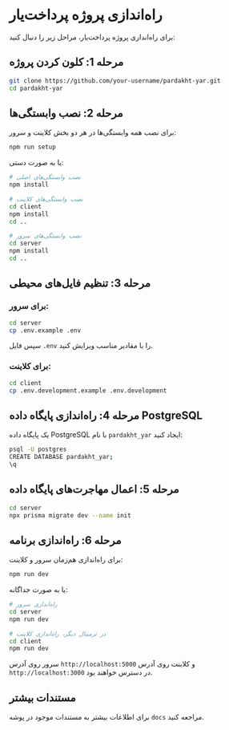 # راه‌اندازی پروژه پرداخت‌یار

برای راه‌اندازی پروژه پرداخت‌یار، مراحل زیر را دنبال کنید:

## مرحله 1: کلون کردن پروژه

```bash
git clone https://github.com/your-username/pardakht-yar.git
cd pardakht-yar
```

## مرحله 2: نصب وابستگی‌ها

برای نصب همه وابستگی‌ها در هر دو بخش کلاینت و سرور:

```bash
npm run setup
```

یا به صورت دستی:

```bash
# نصب وابستگی‌های اصلی
npm install

# نصب وابستگی‌های کلاینت
cd client
npm install
cd ..

# نصب وابستگی‌های سرور
cd server
npm install
cd ..
```

## مرحله 3: تنظیم فایل‌های محیطی

### برای سرور:

```bash
cd server
cp .env.example .env
```

سپس فایل `.env` را با مقادیر مناسب ویرایش کنید.

### برای کلاینت:

```bash
cd client
cp .env.development.example .env.development
```

## مرحله 4: راه‌اندازی پایگاه داده PostgreSQL

یک پایگاه داده PostgreSQL با نام `pardakht_yar` ایجاد کنید:

```bash
psql -U postgres
CREATE DATABASE pardakht_yar;
\q
```

## مرحله 5: اعمال مهاجرت‌های پایگاه داده

```bash
cd server
npx prisma migrate dev --name init
```

## مرحله 6: راه‌اندازی برنامه

برای راه‌اندازی هم‌زمان سرور و کلاینت:

```bash
npm run dev
```

یا به صورت جداگانه:

```bash
# راه‌اندازی سرور
cd server
npm run dev

# در ترمینال دیگر، راه‌اندازی کلاینت
cd client
npm run dev
```

سرور روی آدرس `http://localhost:5000` و کلاینت روی آدرس `http://localhost:3000` در دسترس خواهند بود.

## مستندات بیشتر

برای اطلاعات بیشتر به مستندات موجود در پوشه `docs` مراجعه کنید.
